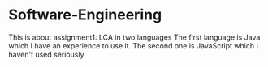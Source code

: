 # Software-Engineering
This is about assignment1: LCA in two languages
The first language is Java which I have an experience to use it.
The second one is JavaScript which I haven't used seriously
